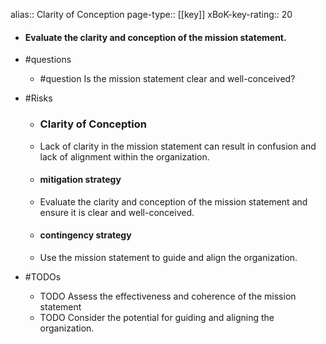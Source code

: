 alias:: Clarity of Conception
page-type:: [[key]]
xBoK-key-rating:: 20
- #### Evaluate the clarity and conception of the mission statement.
- #questions
  - #question Is the mission statement clear and well-conceived?
- #Risks

  - ### Clarity of Conception
  - Lack of clarity in the mission statement can result in confusion and lack of alignment within the organization.
  - #### mitigation strategy
  - Evaluate the clarity and conception of the mission statement and ensure it is clear and well-conceived.
  - #### contingency strategy
  - Use the mission statement to guide and align the organization.
- #TODOs
  - TODO Assess the effectiveness and coherence of the mission statement
  - TODO  Consider the potential for guiding and aligning the organization.


